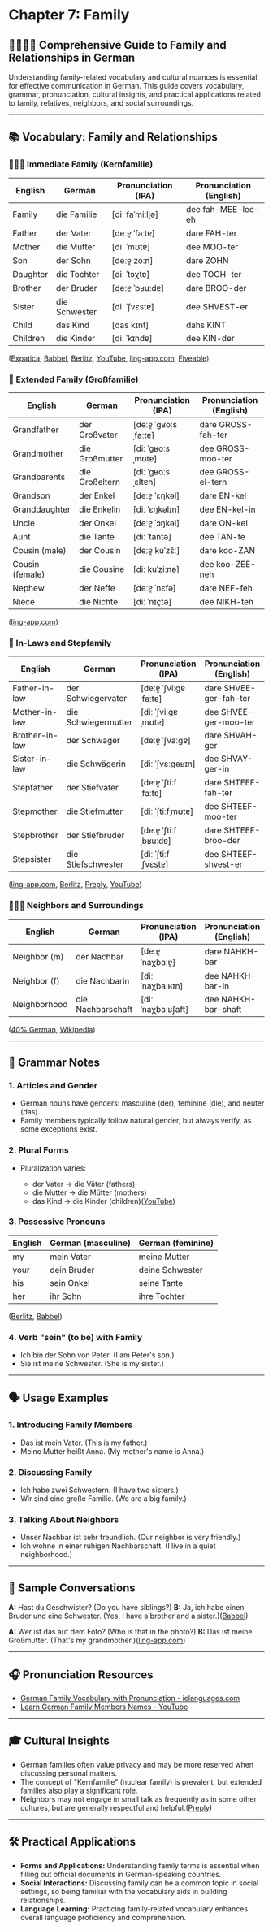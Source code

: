 # Chapter 7: Family 

## 👨‍👩‍👧‍👦 Comprehensive Guide to Family and Relationships in German

Understanding family-related vocabulary and cultural nuances is essential for effective communication in German. This guide covers vocabulary, grammar, pronunciation, cultural insights, and practical applications related to family, relatives, neighbors, and social surroundings.

---

## 📚 Vocabulary: Family and Relationships

### 👨‍👩‍👧 Immediate Family (Kernfamilie)

| English  | German        | Pronunciation (IPA) | Pronunciation (English) | 
| -------- | ------------- | ------------------- | ----------------------- | 
| Family   | die Familie   | \[diː faˈmiːli̯ə]   | dee fah-MEE-lee-eh      |  
| Father   | der Vater     | \[deːɐ̯ ˈfaːtɐ]     | dare FAH-ter            | 
| Mother   | die Mutter    | \[diː ˈmʊtɐ]        | dee MOO-ter             | 
| Son      | der Sohn      | \[deːɐ̯ zoːn]       | dare ZOHN               |   
| Daughter | die Tochter   | \[diː ˈtɔχtɐ]       | dee TOCH-ter            | 
| Brother  | der Bruder    | \[deːɐ̯ ˈbʁuːdɐ]    | dare BROO-der           |
| Sister   | die Schwester | \[diː ˈʃvɛstɐ]      | dee SHVEST-er           |
| Child    | das Kind      | \[das kɪnt]         | dahs KINT               |
| Children | die Kinder    | \[diː ˈkɪndɐ]       | dee KIN-der             |

([Expatica][1], [Babbel][2], [Berlitz][3], [YouTube][4], [ling-app.com][5], [Fiveable][6])

### 👴 Extended Family (Großfamilie)

| English         | German         | Pronunciation (IPA)   | Pronunciation (English) |
| --------------- | -------------- | --------------------- | ----------------------- |
| Grandfather     | der Großvater  | \[deːɐ̯ ˈɡʁoːsˌfaːtɐ] | dare GROSS-fah-ter      |  
| Grandmother     | die Großmutter | \[diː ˈɡʁoːsˌmʊtɐ]    | dee GROSS-moo-ter       |
| Grandparents    | die Großeltern | \[diː ˈɡʁoːsˌɛltɐn]   | dee GROSS-el-tern       |
| Grandson        | der Enkel      | \[deːɐ̯ ˈɛŋkəl]       | dare EN-kel             | 
| Granddaughter   | die Enkelin    | \[diː ˈɛŋkəlɪn]       | dee EN-kel-in           |
| Uncle           | der Onkel      | \[deːɐ̯ ˈɔŋkəl]       | dare ON-kel             | 
| Aunt            | die Tante      | \[diː ˈtantə]         | dee TAN-te              |
| Cousin (male)   | der Cousin     | \[deːɐ̯ kuˈzɛ̃ː]      | dare koo-ZAN            | 
| Cousin (female) | die Cousine    | \[diː kuˈziːnə]       | dee koo-ZEE-neh         |
| Nephew          | der Neffe      | \[deːɐ̯ ˈnɛfə]        | dare NEF-feh            | 
| Niece           | die Nichte     | \[diː ˈnɪçtə]         | dee NIKH-teh            | 

([ling-app.com][5])

### 💍 In-Laws and Stepfamily

| English        | German              | Pronunciation (IPA)    | Pronunciation (English) |
| -------------- | ------------------- | ---------------------- | ----------------------- |
| Father-in-law  | der Schwiegervater  | \[deːɐ̯ ˈʃviːɡɐˌfaːtɐ] | dare SHVEE-ger-fah-ter  | 
| Mother-in-law  | die Schwiegermutter | \[diː ˈʃviːɡɐˌmʊtɐ]    | dee SHVEE-ger-moo-ter   |  
| Brother-in-law | der Schwager        | \[deːɐ̯ ˈʃvaːɡɐ]       | dare SHVAH-ger          |
| Sister-in-law  | die Schwägerin      | \[diː ˈʃvɛːɡəʁɪn]      | dee SHVAY-ger-in        |   
| Stepfather     | der Stiefvater      | \[deːɐ̯ ˈʃtiːfˌfaːtɐ]  | dare SHTEEF-fah-ter     | 
| Stepmother     | die Stiefmutter     | \[diː ˈʃtiːfˌmʊtɐ]     | dee SHTEEF-moo-ter      |  
| Stepbrother    | der Stiefbruder     | \[deːɐ̯ ˈʃtiːfˌbʁuːdɐ] | dare SHTEEF-broo-der    |
| Stepsister     | die Stiefschwester  | \[diː ˈʃtiːfˌʃvɛstɐ]   | dee SHTEEF-shvest-er    | 

([ling-app.com][5], [Berlitz][3], [Preply][7], [YouTube][4]) 

### 🧑‍🤝‍🧑 Neighbors and Surroundings

| English      | German            | Pronunciation (IPA) | Pronunciation (English) | 
| ------------ | ----------------- | ------------------- | ----------------------- |
| Neighbor (m) | der Nachbar       | \[deːɐ̯ ˈnaχbaːɐ̯]  | dare NAHKH-bar          | 
| Neighbor (f) | die Nachbarin     | \[diː ˈnaχbaːʁɪn]   | dee NAHKH-bar-in        |  
| Neighborhood | die Nachbarschaft | \[diː ˈnaχbaːʁʃaft] | dee NAHKH-bar-shaft     | 

([40% German][8], [Wikipedia][9]) 

---

## 🧠 Grammar Notes

### 1. **Articles and Gender**

* German nouns have genders: masculine (der), feminine (die), and neuter (das).
* Family members typically follow natural gender, but always verify, as some exceptions exist.

### 2. **Plural Forms**

* Pluralization varies:

  * der Vater → die Väter (fathers)
  * die Mutter → die Mütter (mothers)
  * das Kind → die Kinder (children)([YouTube][10])

### 3. **Possessive Pronouns**

| English | German (masculine) | German (feminine) |
| ------- | ------------------ | ----------------- | 
| my      | mein Vater         | meine Mutter      | 
| your    | dein Bruder        | deine Schwester   | 
| his     | sein Onkel         | seine Tante       | 
| her     | ihr Sohn           | ihre Tochter      | 

([Berlitz][3], [Babbel][2]) 

### 4. **Verb "sein" (to be) with Family**

* Ich bin der Sohn von Peter. (I am Peter's son.)
* Sie ist meine Schwester. (She is my sister.)

---

## 🗣️ Usage Examples

### 1. **Introducing Family Members**

* Das ist mein Vater. (This is my father.)
* Meine Mutter heißt Anna. (My mother's name is Anna.)

### 2. **Discussing Family**

* Ich habe zwei Schwestern. (I have two sisters.)
* Wir sind eine große Familie. (We are a big family.)

### 3. **Talking About Neighbors**

* Unser Nachbar ist sehr freundlich. (Our neighbor is very friendly.)
* Ich wohne in einer ruhigen Nachbarschaft. (I live in a quiet neighborhood.)

---

## 💬 Sample Conversations

**A:** Hast du Geschwister? (Do you have siblings?)
**B:** Ja, ich habe einen Bruder und eine Schwester. (Yes, I have a brother and a sister.)([Babbel][2])

**A:** Wer ist das auf dem Foto? (Who is that in the photo?)
**B:** Das ist meine Großmutter. (That's my grandmother.)([ling-app.com][5])

---

## 🎧 Pronunciation Resources

* [German Family Vocabulary with Pronunciation - ielanguages.com](https://ielanguages.com/german-family.html)
* [Learn German Family Members Names - YouTube](https://www.youtube.com/watch?v=jbRc2A3QsMQ)

---

## 🎓 Cultural Insights

* German families often value privacy and may be more reserved when discussing personal matters.
* The concept of "Kernfamilie" (nuclear family) is prevalent, but extended families also play a significant role.
* Neighbors may not engage in small talk as frequently as in some other cultures, but are generally respectful and helpful.([Preply][7])

---

## 🛠️ Practical Applications

* **Forms and Applications:** Understanding family terms is essential when filling out official documents in German-speaking countries.
* **Social Interactions:** Discussing family can be a common topic in social settings, so being familiar with the vocabulary aids in building relationships.
* **Language Learning:** Practicing family-related vocabulary enhances overall language proficiency and comprehension.

[1]: https://www.expatica.com/de/living/family/growing-up-german-raising-kids-as-an-expat-in-germany-100897/?utm_source=chatgpt.com "Parenting and family life in Germany - Expatica"
[2]: https://www.babbel.com/en/magazine/family-in-german?utm_source=chatgpt.com "How To Talk About Family In German - Babbel"
[3]: https://www.berlitz.com/blog/family-in-german?utm_source=chatgpt.com "Family in German: The Complete Beginners Guide - Berlitz"
[4]: https://www.youtube.com/watch?v=URfW0fdPB7I&utm_source=chatgpt.com "Familie in German/German Family Words You Need to Know ..."
[5]: https://ling-app.com/german/german-vocabulary-for-family/?utm_source=chatgpt.com "70+ Easy German Vocabulary For Family - ling-app.com"
[6]: https://library.fiveable.me/ap-german/unit-1/family-structure-familienstruktur/study-guide/F1ux3i8ZvpGUulLpaM2Q?utm_source=chatgpt.com "Familien in verschiedenen Gesellschaften | AP German Class Notes"
[7]: https://preply.com/en/blog/family-words-in-german/?utm_source=chatgpt.com "Feeling at Home with Family Words in German - Preply"
[8]: https://40percentgerman.com/home/2022/12/2/neighbourhood-watch?utm_source=chatgpt.com "Neighbourhood Watch - 40% German"
[9]: https://en.wikipedia.org/wiki/Duden?utm_source=chatgpt.com "Duden"
[10]: https://www.youtube.com/watch?v=jbRc2A3QsMQ&utm_source=chatgpt.com "Learn German Family Members Names - YouTube"

